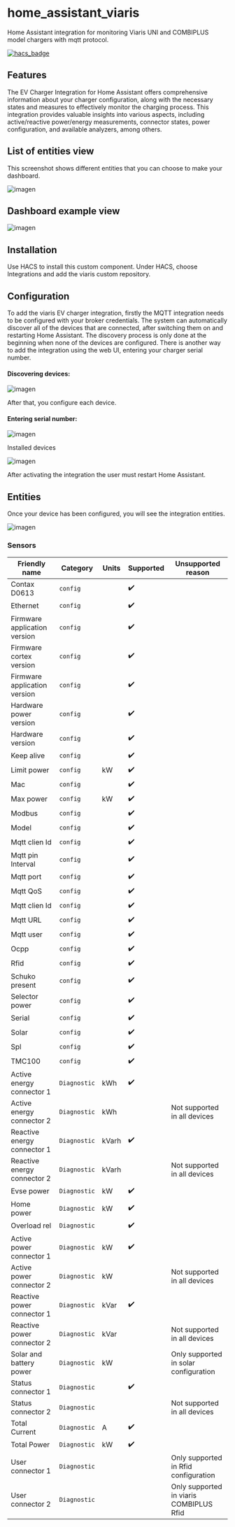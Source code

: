 # home_assistant_viaris

Home Assistant integration for monitoring Viaris UNI and COMBIPLUS model chargers with mqtt protocol.

[![hacs_badge](https://img.shields.io/badge/HACS-Custom-41BDF5.svg)](https://github.com/hacs/integration)

## Features

The EV Charger Integration for Home Assistant offers comprehensive information about your charger configuration, along with the necessary states and measures to effectively monitor the charging process. This integration provides valuable insights into various aspects, including active/reactive power/energy measurements, connector states, power configuration, and available analyzers, among others.

## List of entities view

This screenshot shows different entities that you can choose to make your dashboard.

![imagen](https://github.com/HGC72/home_assistant_viaris/assets/66405397/5503dc6f-eab6-48a4-bba1-f91a79641f5b)

## Dashboard example view

![imagen](https://github.com/HGC72/home_assistant_viaris/assets/66405397/1dae3325-d01c-411d-baef-d84fcc1614ed)

## Installation

Use HACS to install this custom component. Under HACS, choose Integrations and add the viaris custom repository.

## Configuration

To add the viaris EV charger integration, firstly the MQTT integration needs to be configured with your broker credentials. The system can automatically discover all of the devices that are connected, after switching them on and restarting Home Assistant. The discovery process is only done at the beginning when none of the devices are configured. There is another way to add the integration using the web UI, entering your charger serial number.

#### Discovering devices:

![imagen](https://github.com/orbis-developers/home_assistant_viaris/assets/66405397/8ac0e34b-e5ee-4af8-a250-07c7dd92294a)

After that, you configure each device.

#### Entering serial number:

![imagen](https://github.com/HGC72/home_assistant_viaris/assets/66405397/465c169d-b4e3-43ec-8754-68f0a5c63567)

Installed devices

![imagen](https://github.com/orbis-developers/home_assistant_viaris/assets/66405397/e47f3b9b-ef70-46d3-b996-40fa22635158)

After activating the integration the user must restart Home Assistant.

## Entities

Once your device has been configured, you will see the integration entities.

![imagen](https://github.com/HGC72/home_assistant_viaris/assets/66405397/a453e0b5-7948-4942-bfbb-6d2ad0601608)

### Sensors

| Friendly name | Category | Units | Supported | Unsupported reason |
| ------------- | -------- | ----- | --------- | ------------------ |
| Contax D0613  | `config` |       | :heavy_check_mark: |  | 
| Ethernet | `config` |  | :heavy_check_mark: | |  
| Firmware application version | `config` |   | :heavy_check_mark: | |
| Firmware cortex version | `config` |   | :heavy_check_mark: | |
| Firmware application version | `config` |   | :heavy_check_mark: |  |
| Hardware power version | `config` |   | :heavy_check_mark: | |
| Hardware version | `config` |   | :heavy_check_mark: |  |
| Keep alive | `config` |  | :heavy_check_mark: |  |
| Limit power | `config` | kW  | :heavy_check_mark: | |
| Mac | `config` |   | :heavy_check_mark: | |
| Max power | `config` | kW  | :heavy_check_mark: | |
| Modbus | `config` |   | :heavy_check_mark: | |
| Model | `config` |   | :heavy_check_mark: | |
| Mqtt clien Id | `config` |   | :heavy_check_mark: | |
| Mqtt pin Interval | `config` |  | :heavy_check_mark: | |
| Mqtt port | `config` |   | :heavy_check_mark: | |
| Mqtt QoS | `config` |   | :heavy_check_mark: | |
| Mqtt clien Id | `config` |   | :heavy_check_mark: | |
| Mqtt URL | `config` |   | :heavy_check_mark: | |
| Mqtt user | `config` |   | :heavy_check_mark: | |
| Ocpp | `config` |   | :heavy_check_mark: | |
| Rfid | `config` |   | :heavy_check_mark: | |
| Schuko present | `config` |   | :heavy_check_mark: | |
| Selector power| `config` |   | :heavy_check_mark: | |
| Serial | `config` |   | :heavy_check_mark: | |
| Solar | `config` |   | :heavy_check_mark: | |
| Spl | `config` |   | :heavy_check_mark: | |
| TMC100 | `config` |   | :heavy_check_mark: | |
| Active energy connector 1 | `Diagnostic` | kWh   | :heavy_check_mark: | |
| Active energy connector 2 | `Diagnostic` | kWh  || Not supported in all devices|
| Reactive energy connector 1 | `Diagnostic` | kVarh   |:heavy_check_mark: | |
| Reactive energy connector 2 | `Diagnostic` | kVarh   | | Not supported in all devices|
| Evse power | `Diagnostic` | kW   | :heavy_check_mark: | |
| Home power | `Diagnostic` | kW   | :heavy_check_mark: | |
| Overload rel | `Diagnostic` |   | :heavy_check_mark: | |
| Active power connector 1 | `Diagnostic` | kW|   :heavy_check_mark: | |
| Active power connector 2 | `Diagnostic` | kW | | Not supported in all devices |
| Reactive power connector 1 | `Diagnostic` | kVar|   :heavy_check_mark: | |
| Reactive power connector 2 | `Diagnostic` | kVar | | Not supported in all devices|
| Solar and battery power | `Diagnostic` | kW |    | Only supported in solar configuration |
| Status connector 1 | `Diagnostic` |   | :heavy_check_mark: | |
| Status connector 2 | `Diagnostic` |   | | Not supported in all devices|
| Total Current | `Diagnostic` | A |  :heavy_check_mark: | |
| Total Power | `Diagnostic` | kW |   :heavy_check_mark: | |
| User connector 1 | `Diagnostic` |  | | Only supported in Rfid configuration|
| User connector 2 | `Diagnostic` |   | | Only supported in viaris COMBIPLUS Rfid|





















